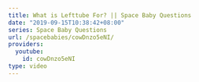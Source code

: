 ```yaml
---
title: What is Lefttube For? || Space Baby Questions
date: "2019-09-15T10:38:42+08:00"
series: Space Baby Questions
url: /spacebabies/cowDnzo5eNI/
providers:
  youtube:
    id: cowDnzo5eNI
type: video
---
```

